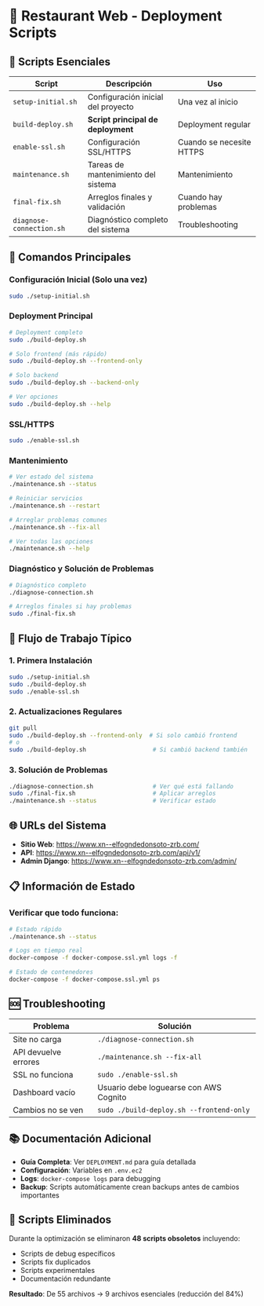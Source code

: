 # 🚀 Restaurant Web - Deployment Scripts

## 📁 Scripts Esenciales

| Script | Descripción | Uso |
|--------|-------------|-----|
| `setup-initial.sh` | Configuración inicial del proyecto | Una vez al inicio |
| `build-deploy.sh` | **Script principal de deployment** | Deployment regular |
| `enable-ssl.sh` | Configuración SSL/HTTPS | Cuando se necesite HTTPS |
| `maintenance.sh` | Tareas de mantenimiento del sistema | Mantenimiento |
| `final-fix.sh` | Arreglos finales y validación | Cuando hay problemas |
| `diagnose-connection.sh` | Diagnóstico completo del sistema | Troubleshooting |

## 🎯 Comandos Principales

### Configuración Inicial (Solo una vez)
```bash
sudo ./setup-initial.sh
```

### Deployment Principal
```bash
# Deployment completo
sudo ./build-deploy.sh

# Solo frontend (más rápido)
sudo ./build-deploy.sh --frontend-only

# Solo backend
sudo ./build-deploy.sh --backend-only

# Ver opciones
sudo ./build-deploy.sh --help
```

### SSL/HTTPS
```bash
sudo ./enable-ssl.sh
```

### Mantenimiento
```bash
# Ver estado del sistema
./maintenance.sh --status

# Reiniciar servicios
./maintenance.sh --restart

# Arreglar problemas comunes
./maintenance.sh --fix-all

# Ver todas las opciones
./maintenance.sh --help
```

### Diagnóstico y Solución de Problemas
```bash
# Diagnóstico completo
./diagnose-connection.sh

# Arreglos finales si hay problemas
sudo ./final-fix.sh
```

## 🔧 Flujo de Trabajo Típico

### 1. Primera Instalación
```bash
sudo ./setup-initial.sh
sudo ./build-deploy.sh
sudo ./enable-ssl.sh
```

### 2. Actualizaciones Regulares
```bash
git pull
sudo ./build-deploy.sh --frontend-only  # Si solo cambió frontend
# o
sudo ./build-deploy.sh                   # Si cambió backend también
```

### 3. Solución de Problemas
```bash
./diagnose-connection.sh                 # Ver qué está fallando
sudo ./final-fix.sh                      # Aplicar arreglos
./maintenance.sh --status                # Verificar estado
```

## 🌐 URLs del Sistema

- **Sitio Web**: https://www.xn--elfogndedonsoto-zrb.com/
- **API**: https://www.xn--elfogndedonsoto-zrb.com/api/v1/
- **Admin Django**: https://www.xn--elfogndedonsoto-zrb.com/admin/

## 📋 Información de Estado

### Verificar que todo funciona:
```bash
# Estado rápido
./maintenance.sh --status

# Logs en tiempo real
docker-compose -f docker-compose.ssl.yml logs -f

# Estado de contenedores
docker-compose -f docker-compose.ssl.yml ps
```

## 🆘 Troubleshooting

| Problema | Solución |
|----------|----------|
| Site no carga | `./diagnose-connection.sh` |
| API devuelve errores | `./maintenance.sh --fix-all` |
| SSL no funciona | `sudo ./enable-ssl.sh` |
| Dashboard vacío | Usuario debe loguearse con AWS Cognito |
| Cambios no se ven | `sudo ./build-deploy.sh --frontend-only` |

## 📚 Documentación Adicional

- **Guía Completa**: Ver `DEPLOYMENT.md` para guía detallada
- **Configuración**: Variables en `.env.ec2`
- **Logs**: `docker-compose logs` para debugging
- **Backup**: Scripts automáticamente crean backups antes de cambios importantes

## 🎉 Scripts Eliminados

Durante la optimización se eliminaron **48 scripts obsoletos** incluyendo:
- Scripts de debug específicos
- Scripts fix duplicados  
- Scripts experimentales
- Documentación redundante

**Resultado**: De 55 archivos → 9 archivos esenciales (reducción del 84%)